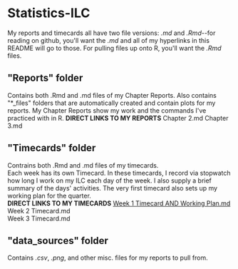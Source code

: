 # Statistics-ILC  

My reports and timecards all have two file versions: *.md* and *.Rmd*--for reading on github, you'll want the *.md* and all of my hyperlinks in this README will go to those.  For pulling files up onto R, you'll want the *.Rmd* files.

## "Reports" folder
Contains both .Rmd and .md files of my Chapter Reports.  Also contains "*_files" folders that are automatically created and contain plots for my reports.
My Chapter Reports show my work and the commands I've practiced with in R.
**DIRECT LINKS TO MY REPORTS**
Chapter 2.md
Chapter 3.md

## "Timecards" folder
Contrains both .Rmd and .md files of my timecards.  
Each week has its own Timecard.  In these timecards, I record via stopwatch how long I work on my ILC each day of the week.  I also supply a brief summary of the days' activities.  The very first timecard also sets up my working plan for the quarter.  
**DIRECT LINKS TO MY TIMECARDS**
[Week 1 Timecard AND Working Plan.md](www.google.com)  
Week 2 Timecard.md  
Week 3 Timecard.md  

## "data_sources" folder
Contains *.csv*, *.png*, and other misc. files for my reports to pull from.






